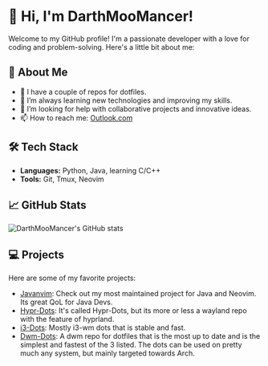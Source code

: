 # 👋 Hi, I'm DarthMooMancer!

Welcome to my GitHub profile! I'm a passionate developer with a love for coding and problem-solving. Here's a little bit about me:

## 🌟 About Me

- 🔭 I have a couple of repos for dotfiles.
- 🌱 I’m always learning new technologies and improving my skills.
- 🤔 I’m looking for help with collaborative projects and innovative ideas.
- 📫 How to reach me: [Outlook.com](Haynes.a763@outlook.com)

## 🛠 Tech Stack

- **Languages:** Python, Java, learning C/C++
- **Tools:** Git, Tmux, Neovim

## 📈 GitHub Stats

![DarthMooMancer's GitHub stats](https://github-readme-stats.vercel.app/api?username=DarthMooMancer&show_icons=true&theme=radical)

## 💻 Projects

Here are some of my favorite projects:

- [Javanvim](https://github.com/DarthMooMancer/Javanvim.git): Check out my most maintained project for Java and Neovim. Its great QoL for Java Devs.
- [Hypr-Dots](https://github.com/DarthMooMancer/Hypr-Dots.git): It's called Hypr-Dots, but its more or less a wayland repo with the feature of hyprland.
- [i3-Dots](https://github.com/DarthMooMancer/i3-Dots.git): Mostly i3-wm dots that is stable and fast.
- [Dwm-Dots](https://github.com/DarthMooMancer/Dwm-Dots.git): A dwm repo for dotfiles that is the most up to date and is the simplest and fastest of the 3 listed. The dots can be used on pretty much any system, but mainly targeted towards Arch.
